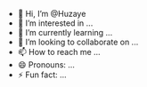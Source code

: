 - 👋 Hi, I’m @Huzaye
- 👀 I’m interested in ...
- 🌱 I’m currently learning ...
- 💞️ I’m looking to collaborate on ...
- 📫 How to reach me ...
- 😄 Pronouns: ...
- ⚡ Fun fact: ...

<!---
Huzaye/Huzaye is a ✨ special ✨ repository because its `README.md` (this file) appears on your GitHub profile.
You can click the Preview link to take a look at your changes.
--->
